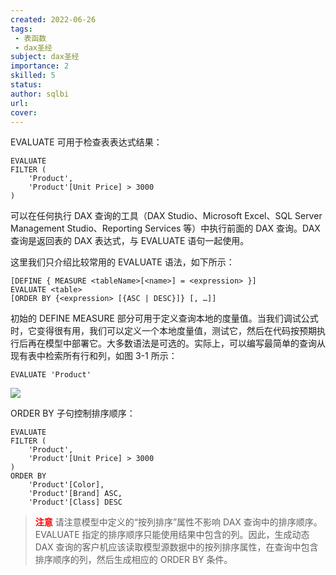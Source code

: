 ```yaml
---
created: 2022-06-26
tags:
 - 表函数
 - dax圣经
subject: dax圣经
importance: 2
skilled: 5
status: 
author: sqlbi
url: 
cover: 
---
```


EVALUATE 可用于检查表表达式结果：

```DAX
EVALUATE
FILTER (
    'Product',
    'Product'[Unit Price] > 3000
)
```

可以在任何执行 DAX 查询的工具（DAX Studio、Microsoft Excel、SQL Server Management Studio、Reporting Services 等）中执行前面的 DAX 查询。DAX 查询是返回表的 DAX 表达式，与 EVALUATE 语句一起使用。

这里我们只介绍比较常用的 EVALUATE 语法，如下所示：

```DAX
[DEFINE { MEASURE <tableName>[<name>] = <expression> }]
EVALUATE <table>
[ORDER BY {<expression> [{ASC | DESC}]} [, …]]
```

初始的 DEFINE MEASURE 部分可用于定义查询本地的度量值。当我们调试公式时，它变得很有用，我们可以定义一个本地度量值，测试它，然后在代码按预期执行后再在模型中部署它。大多数语法是可选的。实际上，可以编写最简单的查询从现有表中检索所有行和列，如图 3-1 所示：

```DAX
EVALUATE 'Product'
```

![](https://secure2.wostatic.cn/static/86t9BQDzNBAWLUAnKzSn2L/image.png?auth_key=1656247597-7dzDsgtCz2dLgfXxHMVXEx-0-8e5bdab7587ad0a77f768e3bd5e461d3)

ORDER BY 子句控制排序顺序：

```DAX
EVALUATE
FILTER (
    'Product',
    'Product'[Unit Price] > 3000
)
ORDER BY
    'Product'[Color],
    'Product'[Brand] ASC,
    'Product'[Class] DESC
```

> <font color="red">**注意**</font>
> 请注意模型中定义的“按列排序”属性不影响 DAX 查询中的排序顺序。EVALUATE 指定的排序顺序只能使用结果中包含的列。因此，生成动态 DAX 查询的客户机应该读取模型源数据中的按列排序属性，在查询中包含排序顺序的列，然后生成相应的 ORDER BY 条件。